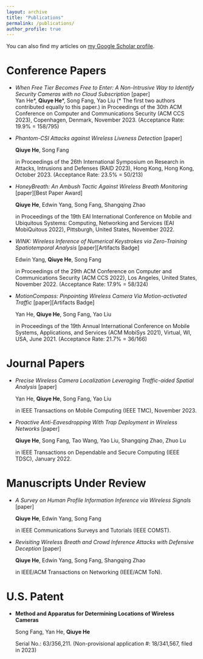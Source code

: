 ```yaml
---
layout: archive
title: "Publications"
permalink: /publications/
author_profile: true
---
```


You can also find my articles on [my Google Scholar profile](https://scholar.google.com/citations?user=d5sPtOMAAAAJ&hl=en&oi=ao).

Conference Papers
=======

* *When Free Tier Becomes Free to Enter: A Non-Intrusive Way to Identify Security Cameras with no Cloud Subscription* [paper] <br>
  Yan He\*, **Qiuye He**\*, Song Fang, Yao Liu (* The first two authors contributed equally to this paper.) 
  in Proceedings of the 30th ACM Conference on Computer and Communications Security (ACM CCS 2023), Copenhagen, Denmark, November 2023. (Acceptance Rate: 19.9\% = 158/795)

* *Phantom-CSI Attacks against Wireless Liveness Detection* [paper]

   **Qiuye He**, Song Fang
  
   in Proceedings of the 26th International Symposium on Research in Attacks, Intrusions and Defenses (RAID 2023), Hong Kong, Hong Kong, October 2023. (Acceptance Rate: 23.5\% = 50/213)

* *HoneyBreath: An Ambush Tactic Against Wireless Breath Monitoring* [paper][Best Paper Award]

  **Qiuye He**, Edwin Yang, Song Fang, Shangqing Zhao
  
  in Proceedings of the 19th EAI International Conference on Mobile and Ubiquitous Systems: Computing, Networking and Services (EAI MobiQuitous 2022), Pittsburgh, United States, November 2022.

* *WINK: Wireless Inference of Numerical Keystrokes via Zero-Training Spatiotemporal Analysis* [paper][Artifacts Badge]

  Edwin Yang, **Qiuye He**, Song Fang
  
  in Proceedings of the 29th ACM Conference on Computer and Communications Security (ACM CCS 2022), Los Angeles, United States, November 2022. (Acceptance Rate: 17.9\% = 58/324)

* *MotionCompass: Pinpointing Wireless Camera Via Motion-activated Traffic* [paper][Artifacts Badge]

  Yan He, **Qiuye He**, Song Fang, Yao Liu
  
  in Proceedings of the 19th Annual International Conference on Mobile Systems, Applications, and Services (ACM MobiSys 2021), Virtual, WI, USA, June 2021. (Acceptance Rate: 21.7\% = 36/166)

 
Journal Papers
=======

* *Precise Wireless Camera Localization Leveraging Traffic-aided Spatial Analysis* [paper]
  
  Yan He, **Qiuye He**, Song Fang, Yao Liu
  
  in IEEE Transactions on Mobile Computing (IEEE TMC), November 2023.

* *Proactive Anti-Eavesdropping With Trap Deployment in Wireless Networks* [paper]
  
  **Qiuye He**, Song Fang, Tao Wang, Yao Liu, Shangqing Zhao, Zhuo Lu
  
  in IEEE Transactions on Dependable and Secure Computing (IEEE TDSC), January 2022.


Manuscripts Under Review
=======
* *A Survey on Human Profile Information Inference via Wireless Signals* [paper]
  
  **Qiuye He**, Edwin Yang, Song Fang
  
  in IEEE Communications Surveys and Tutorials (IEEE COMST).

* *Revisiting Wireless Breath and Crowd Inference Attacks with Defensive Deception* [paper]
  
  **Qiuye He**, Edwin Yang, Song Fang, Shangqing Zhao
  
  in IEEE/ACM Transactions on Networking (IEEE/ACM ToN).


U.S. Patent
=======
* **Method and Apparatus for Determining Locations of Wireless Cameras**
  
  Song Fang, Yan He, **Qiuye He**
  
  Serial No.: 63/356,211. (Non-provisional application \#: 18/341,567, filed in 2023) 
